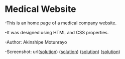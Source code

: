 # Medical Website

-This is an home page of a medical company website.

-It was designed using HTML and CSS properties.

-Author: Akinshipe Motunrayo

-Screenshot: url([solution](medical.PNG))
                ([solution](medical1.PNG))
                ([solution](medical2.PNG))
                ([solution](medical3.PNG))
